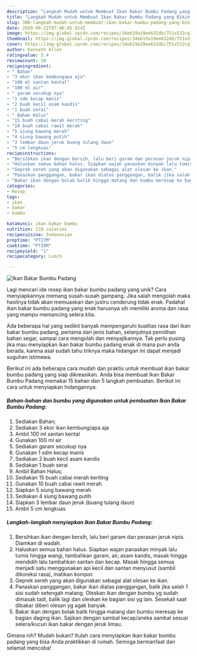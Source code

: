 ```yaml
---
description: "Langkah Mudah untuk Membuat Ikan Bakar Bumbu Padang yang Bikin Ngiler"
title: "Langkah Mudah untuk Membuat Ikan Bakar Bumbu Padang yang Bikin Ngiler"
slug: 300-langkah-mudah-untuk-membuat-ikan-bakar-bumbu-padang-yang-bikin-ngiler
date: 2020-09-22T07:46:05.924Z
image: https://img-global.cpcdn.com/recipes/34e619a19ee632db/751x532cq70/ikan-bakar-bumbu-padang-foto-resep-utama.jpg
thumbnail: https://img-global.cpcdn.com/recipes/34e619a19ee632db/751x532cq70/ikan-bakar-bumbu-padang-foto-resep-utama.jpg
cover: https://img-global.cpcdn.com/recipes/34e619a19ee632db/751x532cq70/ikan-bakar-bumbu-padang-foto-resep-utama.jpg
author: Kenneth Allen
ratingvalue: 3.4
reviewcount: 10
recipeingredient:
- " Bahan"
- "3 ekor ikan kembungapa aja"
- "100 ml santan kental"
- "100 ml air"
- " garam secukup nya"
- "1 sdm kecap manis"
- "2 buah kecil asam kandis"
- "1 buah serai"
- " Bahan Halus"
- "15 buah cabai merah keriting"
- "10 buah cabai rawit merah"
- "5 siung bawang merah"
- "4 siung bawang putih"
- "3 lembar daun jeruk buang tulang daun"
- "5 cm lengkuas"
recipeinstructions:
- "Bersihkan ikan dengan bersih, lalu beri garam dan perasan jeruk nipis. Diamkan di wadah."
- "Haluskan semua bahan halus. Siapkan wajan panaskan minyak lalu tumis hingga wangi, tambahkan garam, air, asam kandis, masak hingga mendidih lalu tambahkan santan dan kecap. Masak hingga semua menjadi satu menggunakan api kecil dan santan menyusut (sambil dikoreksi rasa), matikan kompor."
- "Geprek sereh yang akan digunakan sebagai alat olesan ke ikan."
- "Panaskan panggangan, bakar ikan diatas panggangan, balik jika salah 1 sisi sudah setengah matang. Oleskan ikan dengan bumbu yg sudah dimasak tadi, balik lagi dan oleskan ke bagian sisi yg lain. Sesekali saat dibakar diberi olesan yg agak banyak."
- "Bakar ikan dengan bolak balik hingga matang dan bumbu meresap ke bagian daging ikan. Sajikan dengan sambal kecap/aneka sambal sesuai selera/kucuri ikan bakar dengan jeruk limau."
categories:
- Resep
tags:
- ikan
- bakar
- bumbu

katakunci: ikan bakar bumbu 
nutrition: 110 calories
recipecuisine: Indonesian
preptime: "PT27M"
cooktime: "PT39M"
recipeyield: "1"
recipecategory: Lunch

---
```



![Ikan Bakar Bumbu Padang](https://img-global.cpcdn.com/recipes/34e619a19ee632db/751x532cq70/ikan-bakar-bumbu-padang-foto-resep-utama.jpg)

Lagi mencari ide resep ikan bakar bumbu padang yang unik? Cara menyiapkannya memang susah-susah gampang. Jika salah mengolah maka hasilnya tidak akan memuaskan dan justru cenderung tidak enak. Padahal ikan bakar bumbu padang yang enak harusnya sih memiliki aroma dan rasa yang mampu memancing selera kita.

Ada beberapa hal yang sedikit banyak mempengaruhi kualitas rasa dari ikan bakar bumbu padang, pertama dari jenis bahan, selanjutnya pemilihan bahan segar, sampai cara mengolah dan menyajikannya. Tak perlu pusing jika mau menyiapkan ikan bakar bumbu padang enak di mana pun anda berada, karena asal sudah tahu triknya maka hidangan ini dapat menjadi suguhan istimewa.




Berikut ini ada beberapa cara mudah dan praktis untuk membuat ikan bakar bumbu padang yang siap dikreasikan. Anda bisa membuat Ikan Bakar Bumbu Padang memakai 15 bahan dan 5 langkah pembuatan. Berikut ini cara untuk menyiapkan hidangannya.

<!--inarticleads1-->

##### Bahan-bahan dan bumbu yang digunakan untuk pembuatan Ikan Bakar Bumbu Padang:

1. Sediakan  Bahan;
1. Sediakan 3 ekor ikan kembung/apa aja
1. Ambil 100 ml santan kental
1. Gunakan 100 ml air
1. Sediakan  garam secukup nya
1. Gunakan 1 sdm kecap manis
1. Sediakan 2 buah kecil asam kandis
1. Sediakan 1 buah serai
1. Ambil  Bahan Halus;
1. Sediakan 15 buah cabai merah keriting
1. Gunakan 10 buah cabai rawit merah
1. Siapkan 5 siung bawang merah
1. Sediakan 4 siung bawang putih
1. Siapkan 3 lembar daun jeruk (buang tulang daun)
1. Ambil 5 cm lengkuas




<!--inarticleads2-->

##### Langkah-langkah menyiapkan Ikan Bakar Bumbu Padang:

1. Bersihkan ikan dengan bersih, lalu beri garam dan perasan jeruk nipis. Diamkan di wadah.
1. Haluskan semua bahan halus. Siapkan wajan panaskan minyak lalu tumis hingga wangi, tambahkan garam, air, asam kandis, masak hingga mendidih lalu tambahkan santan dan kecap. Masak hingga semua menjadi satu menggunakan api kecil dan santan menyusut (sambil dikoreksi rasa), matikan kompor.
1. Geprek sereh yang akan digunakan sebagai alat olesan ke ikan.
1. Panaskan panggangan, bakar ikan diatas panggangan, balik jika salah 1 sisi sudah setengah matang. Oleskan ikan dengan bumbu yg sudah dimasak tadi, balik lagi dan oleskan ke bagian sisi yg lain. Sesekali saat dibakar diberi olesan yg agak banyak.
1. Bakar ikan dengan bolak balik hingga matang dan bumbu meresap ke bagian daging ikan. Sajikan dengan sambal kecap/aneka sambal sesuai selera/kucuri ikan bakar dengan jeruk limau.




Gimana nih? Mudah bukan? Itulah cara menyiapkan ikan bakar bumbu padang yang bisa Anda praktikkan di rumah. Semoga bermanfaat dan selamat mencoba!
